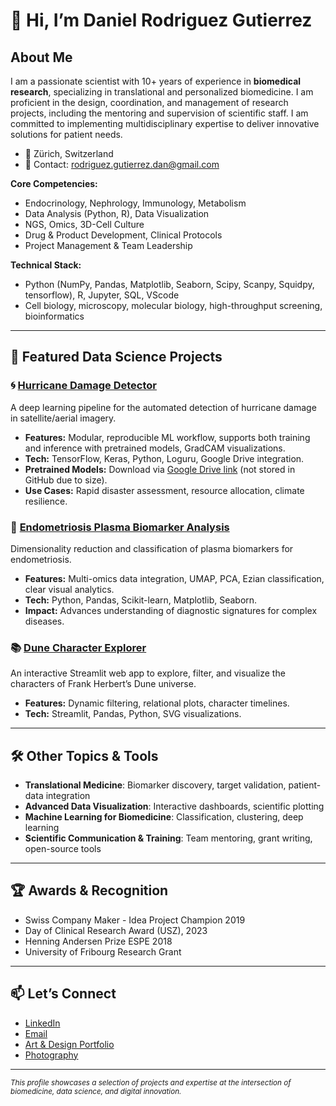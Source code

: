 # 👋 Hi, I’m Daniel Rodriguez Gutierrez

## About Me

I am a passionate scientist with 10+ years of experience in **biomedical research**, specializing in translational and personalized biomedicine. I am proficient in the design, coordination, and management of research projects, including the mentoring and supervision of scientific staff. I am committed to implementing multidisciplinary expertise to deliver innovative solutions for patient needs.

- 📍 Zürich, Switzerland
- 📧 Contact: rodriguez.gutierrez.dan@gmail.com

**Core Competencies:**
- Endocrinology, Nephrology, Immunology, Metabolism  
- Data Analysis (Python, R), Data Visualization  
- NGS, Omics, 3D-Cell Culture  
- Drug & Product Development, Clinical Protocols  
- Project Management & Team Leadership

**Technical Stack:**
- Python (NumPy, Pandas, Matplotlib, Seaborn, Scipy, Scanpy, Squidpy, tensorflow), R, Jupyter, SQL, VScode
- Cell biology, microscopy, molecular biology, high-throughput screening, bioinformatics

---

## 🚀 Featured Data Science Projects

### 🌀 [Hurricane Damage Detector](https://github.com/Rodridan/Hurricane_damage-detector)
A deep learning pipeline for the automated detection of hurricane damage in satellite/aerial imagery.  
- **Features:** Modular, reproducible ML workflow, supports both training and inference with pretrained models, GradCAM visualizations.
- **Tech:** TensorFlow, Keras, Python, Loguru, Google Drive integration.
- **Pretrained Models:** Download via [Google Drive link](https://drive.google.com/drive/folders/1ufAXL1uJoydDQ85pfs6wNTj3SRVkFO8Y?usp=sharing) (not stored in GitHub due to size).
- **Use Cases:** Rapid disaster assessment, resource allocation, climate resilience.

### 🔬 [Endometriosis Plasma Biomarker Analysis](https://github.com/Rodridan/Endometriosis_Biomarker_Analysis)
Dimensionality reduction and classification of plasma biomarkers for endometriosis.
- **Features:** Multi-omics data integration, UMAP, PCA, Ezian classification, clear visual analytics.
- **Tech:** Python, Pandas, Scikit-learn, Matplotlib, Seaborn.
- **Impact:** Advances understanding of diagnostic signatures for complex diseases.

### 📚 [Dune Character Explorer](https://github.com/Rodridan/Dune-Character-Explorer)
An interactive Streamlit web app to explore, filter, and visualize the characters of Frank Herbert’s Dune universe.
- **Features:** Dynamic filtering, relational plots, character timelines.
- **Tech:** Streamlit, Pandas, Python, SVG visualizations.

---

## 🛠️ Other Topics & Tools

- **Translational Medicine**: Biomarker discovery, target validation, patient-data integration
- **Advanced Data Visualization**: Interactive dashboards, scientific plotting
- **Machine Learning for Biomedicine**: Classification, clustering, deep learning
- **Scientific Communication & Training**: Team mentoring, grant writing, open-source tools

---

## 🏆 Awards & Recognition

- Swiss Company Maker - Idea Project Champion 2019
- Day of Clinical Research Award (USZ), 2023
- Henning Andersen Prize ESPE 2018
- University of Fribourg Research Grant

---

## 📫 Let’s Connect

- [LinkedIn](https://www.linkedin.com/in/daniel-rodriguez-gutierrez/)  
- [Email](mailto:rodriguez.gutierrez.dan@gmail.com)  
- [Art & Design Portfolio](https://www.deviantart.com/rodrdan)  
- [Photography](https://www.flickr.com/photos/170343385@N05/)

---

<sup>_This profile showcases a selection of projects and expertise at the intersection of biomedicine, data science, and digital innovation._</sup>

